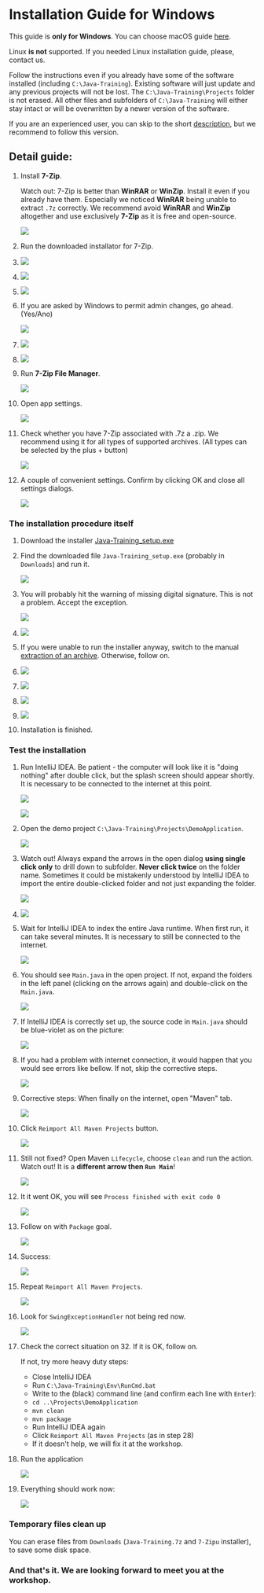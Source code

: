 Installation Guide for Windows
==============================

This guide is **only for Windows**.
You can choose macOS guide [here](../).

Linux **is not** supported. If you needed Linux installation guide, please, contact us.

Follow the instructions even if you already have some of the software installed
(including `C:\Java-Training`). Existing software will just update and any previous projects will not be lost. The `C:\Java-Training\Projects` folder is not erased.
All other files and subfolders of `C:\Java-Training` will either stay intact or will be overwritten by a newer version of the software.


If you are an experienced user, you can skip to the short [description](advanced-eng.html),
but we recommend to follow this version.



Detail guide:
-------------

1.  Install **7-Zip**.

    Watch out: 7-Zip is better than **WinRAR** or **WinZip**.
    Install it even if you already have them.
    Especially we noticed **WinRAR** being unable to extract `.7z` correctly.
    We recommend avoid **WinRAR** and **WinZip** altogether and use exclusively **7-Zip** as it is free and open-source.

	![](img/img001.png)

3.  Run the downloaded installator for 7-Zip.

4.  ![](img/img002.png)

5.  ![](img/img003.png)

6.  ![](img/img004.png)

7. If you are asked by Windows to permit admin changes, go ahead. (Yes/Ano)

    ![](img/img005.png)

8.  ![](img/img006.png)

9. 	![](img/img007.png)

10. Run **7-Zip File Manager**.

    ![](img/img008.png)

11. Open app settings.

    ![](img/img009.png)

12.	Check whether you have 7-Zip associated with .7z a .zip. We recommend using it for all types of supported archives. (All types can be selected by the plus + button)

    ![](img/img010.png)

13.	A couple of convenient settings. Confirm by clicking OK and close all settings dialogs.

    ![](img/img011.png)



### The installation procedure itself

1.  Download the installer
    [Java-Training_setup.exe](https://github.com/czechitas/java-install-dist/releases/download/2020-jaro/community/win/Java-Training_setup.exe)

2.  Find the downloaded file `Java-Training_setup.exe` (probably in
    `Downloads`) and run it.

    ![](img/img100.png)

3.  You will probably hit the warning of missing digital signature. This is not a problem. Accept the exception.

    ![](img/img101.png)

4.  ![](img/img102.png)

5.  If you were unable to run the installer anyway, switch to the manual [extraction of an archive](alternative-eng.html). Otherwise, follow on.

6.  ![](img/img103.png)

7.  ![](img/img104.png)

8.  ![](img/img105.png)

9.  ![](img/img106.png)

10. Installation is finished.



### <a id="test">Test the installation</a>

1.  Run IntelliJ IDEA. Be patient - the computer will look like it is "doing nothing" after double click, but the splash screen should appear shortly.
    It is necessary to be connected to the internet at this point.

    ![](img/img300.png)

    ![](img/img301.png)

27. Open the demo project `C:\Java-Training\Projects\DemoApplication`.

    ![](img/img302.png)

28. Watch out! Always expand the arrows in the open dialog
    **using single click only**
    to drill down to subfolder.
    **Never click twice** on the folder name.
    Sometimes it could be mistakenly understood by IntelliJ IDEA to import the entire double-clicked folder and not just expanding the folder.

    ![](img/img303.png)

29. ![](img/img304.png)

30. Wait for IntelliJ IDEA to index the entire Java runtime.
    When first run, it can take several minutes.
    It is necessary to still be connected to the internet.

    ![](img/img305.png)

31. You should see `Main.java` in the open project. If not, expand the folders in the left panel (clicking on the arrows again) and double-click on the `Main.java`.

    ![](img/img306.png)

32. If IntelliJ IDEA is correctly set up, the source code in `Main.java`
    should be blue-violet as on the picture:

    ![](img/img307.png)

33. If you had a problem with internet connection, it would happen that you would see errors like bellow. If not, skip the corrective steps.

    ![](img/img308.png)

34. Corrective steps: When finally on the internet, open "Maven" tab.

    ![](img/img309.png)

35. Click `Reimport All Maven Projects` button.

    ![](img/img310.png)

36. Still not fixed? Open Maven `Lifecycle`, choose `clean` and run the action. Watch out! It is a **different arrow then `Run Main`**!

    ![](img/img311.png)

37. It it went OK, you will see `Process finished with exit code 0`

    ![](img/img312.png)

38. Follow on with `Package` goal.

    ![](img/img313.png)

39. Success:

    ![](img/img314.png)

40. Repeat `Reimport All Maven Projects`.

    ![](img/img315.png)

41. Look for `SwingExceptionHandler` not being red now.

    ![](img/img316.png)

42. Check the correct situation on 32. If it is OK, follow on.

    If not, try more heavy duty steps:
    - Close IntelliJ IDEA
    - Run `C:\Java-Training\Env\RunCmd.bat`
    - Write to the (black) command line (and confirm each line with `Enter`):
    - `cd ..\Projects\DemoApplication`
    - `mvn clean`
    - `mvn package`
    - Run IntelliJ IDEA again
    - Click `Reimport All Maven Projects` (as in step 28)
    - If it doesn't help, we will fix it at the workshop.

43. Run the application

    ![](img/img317.png)

44. Everything should work now:

    ![](img/img318.png)



### Temporary files clean up

You can erase files from `Downloads` (`Java-Training.7z` and `7-Zipu` installer), to save some disk space.



### And that's it. We are looking forward to meet you at the workshop.

